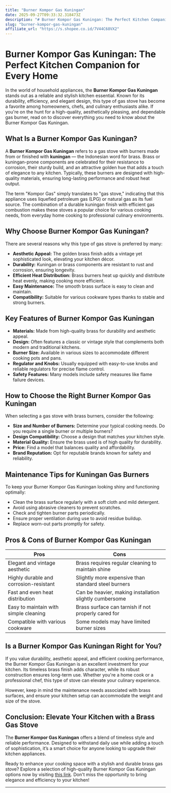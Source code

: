```yaml
---
title: "Burner Kompor Gas Kuningan"
date: 2025-09-27T09:33:32.318473Z
description: "# Burner Kompor Gas Kuningan: The Perfect Kitchen Companion for Every Home..."
slug: "burner-kompor-gas-kuningan"
affiliate_url: "https://s.shopee.co.id/7V44C68VX2"
---
```

# Burner Kompor Gas Kuningan: The Perfect Kitchen Companion for Every Home

In the world of household appliances, the **Burner Kompor Gas Kuningan** stands out as a reliable and stylish kitchen essential. Known for its durability, efficiency, and elegant design, this type of gas stove has become a favorite among homeowners, chefs, and culinary enthusiasts alike. If you're on the hunt for a high-quality, aesthetically pleasing, and dependable gas burner, read on to discover everything you need to know about the Burner Kompor Gas Kuningan.

## What Is a Burner Kompor Gas Kuningan?

A **Burner Kompor Gas Kuningan** refers to a gas stove with burners made from or finished with **kuningan** — the Indonesian word for brass. Brass or kuningan-prone components are celebrated for their resistance to corrosion, their sturdy build, and an attractive golden hue that adds a touch of elegance to any kitchen. Typically, these burners are designed with high-quality materials, ensuring long-lasting performance and robust heat output.

The term "Kompor Gas" simply translates to "gas stove," indicating that this appliance uses liquefied petroleum gas (LPG) or natural gas as its fuel source. The combination of a durable kuningan finish with efficient gas combustion makes these stoves a popular choice for various cooking needs, from everyday home cooking to professional culinary environments.

## Why Choose Burner Kompor Gas Kuningan?

There are several reasons why this type of gas stove is preferred by many:

- **Aesthetic Appeal:** The golden brass finish adds a vintage yet sophisticated look, elevating your kitchen décor.
- **Durability:** Kuningan or brass components are resistant to rust and corrosion, ensuring longevity.
- **Efficient Heat Distribution:** Brass burners heat up quickly and distribute heat evenly, making cooking more efficient.
- **Easy Maintenance:** The smooth brass surface is easy to clean and maintain.
- **Compatibility:** Suitable for various cookware types thanks to stable and strong burners.

## Key Features of Burner Kompor Gas Kuningan

- **Materials:** Made from high-quality brass for durability and aesthetic appeal.
- **Design:** Often features a classic or vintage style that complements both modern and traditional kitchens.
- **Burner Size:** Available in various sizes to accommodate different cooking pots and pans.
- **Regulator and Knobs:** Usually equipped with easy-to-use knobs and reliable regulators for precise flame control.
- **Safety Features:** Many models include safety measures like flame failure devices.

## How to Choose the Right Burner Kompor Gas Kuningan

When selecting a gas stove with brass burners, consider the following:

- **Size and Number of Burners:** Determine your typical cooking needs. Do you require a single burner or multiple burners?
- **Design Compatibility:** Choose a design that matches your kitchen style.
- **Material Quality:** Ensure the brass used is of high quality for durability.
- **Price:** Find a model that balances quality and affordability.
- **Brand Reputation:** Opt for reputable brands known for safety and reliability.

## Maintenance Tips for Kuningan Gas Burners

To keep your Burner Kompor Gas Kuningan looking shiny and functioning optimally:

- Clean the brass surface regularly with a soft cloth and mild detergent.
- Avoid using abrasive cleaners to prevent scratches.
- Check and tighten burner parts periodically.
- Ensure proper ventilation during use to avoid residue buildup.
- Replace worn-out parts promptly for safety.

## Pros & Cons of Burner Kompor Gas Kuningan

| **Pros** | **Cons** |
|------------|------------|
| Elegant and vintage aesthetic | Brass requires regular cleaning to maintain shine |
| Highly durable and corrosion-resistant | Slightly more expensive than standard steel burners |
| Fast and even heat distribution | Can be heavier, making installation slightly cumbersome |
| Easy to maintain with simple cleaning | Brass surface can tarnish if not properly cared for |
| Compatible with various cookware | Some models may have limited burner sizes |

## Is a Burner Kompor Gas Kuningan Right for You?

If you value durability, aesthetic appeal, and efficient cooking performance, the Burner Kompor Gas Kuningan is an excellent investment for your kitchen. Its timeless brass finish adds character, while its robust construction ensures long-term use. Whether you're a home cook or a professional chef, this type of stove can elevate your culinary experience.

However, keep in mind the maintenance needs associated with brass surfaces, and ensure your kitchen setup can accommodate the weight and size of the stove.

## Conclusion: Elevate Your Kitchen with a Brass Gas Stove

The **Burner Kompor Gas Kuningan** offers a blend of timeless style and reliable performance. Designed to withstand daily use while adding a touch of sophistication, it’s a smart choice for anyone looking to upgrade their kitchen appliances.

Ready to enhance your cooking space with a stylish and durable brass gas stove? Explore a selection of high-quality Burner Kompor Gas Kuningan options now by visiting [this link](https://s.shopee.co.id/7V44C68VX2). Don't miss the opportunity to bring elegance and efficiency to your kitchen!

---